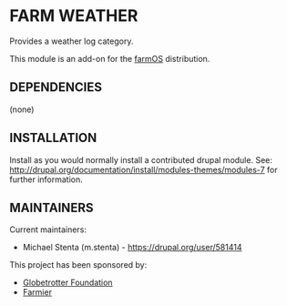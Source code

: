 FARM WEATHER
============

Provides a weather log category.

This module is an add-on for the [farmOS](http://drupal.org/project/farm)
distribution.

DEPENDENCIES
------------

(none)

INSTALLATION
------------

Install as you would normally install a contributed drupal module. See:
http://drupal.org/documentation/install/modules-themes/modules-7 for further
information.

MAINTAINERS
-----------

Current maintainers:
 * Michael Stenta (m.stenta) - https://drupal.org/user/581414

This project has been sponsored by:
 * [Globetrotter Foundation](http://globetrotterfoundation.org)
 * [Farmier](http://farmier.com)
